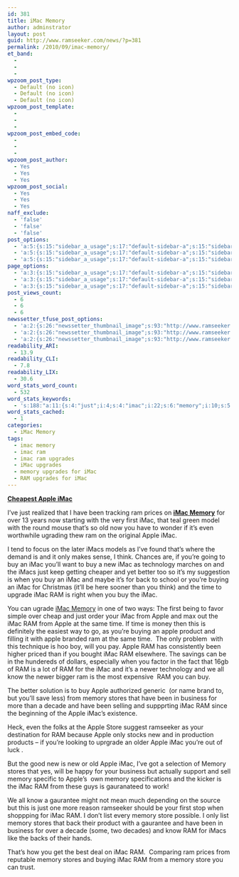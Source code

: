 ```yaml
---
id: 381
title: iMac Memory
author: adminstrator
layout: post
guid: http://www.ramseeker.com/news/?p=381
permalink: /2010/09/imac-memory/
et_band:
  - 
  - 
  - 
wpzoom_post_type:
  - Default (no icon)
  - Default (no icon)
  - Default (no icon)
wpzoom_post_template:
  - 
  - 
  - 
wpzoom_post_embed_code:
  - 
  - 
  - 
wpzoom_post_author:
  - Yes
  - Yes
  - Yes
wpzoom_post_social:
  - Yes
  - Yes
  - Yes
naff_exclude:
  - 'false'
  - 'false'
  - 'false'
post_options:
  - 'a:5:{s:15:"sidebar_a_usage";s:17:"default-sidebar-a";s:15:"sidebar_b_usage";s:17:"default-sidebar-b";s:9:"hwa_usage";s:17:"default-headerbar";s:8:"ad_above";s:0:"";s:8:"ad_below";s:0:"";}'
  - 'a:5:{s:15:"sidebar_a_usage";s:17:"default-sidebar-a";s:15:"sidebar_b_usage";s:17:"default-sidebar-b";s:9:"hwa_usage";s:17:"default-headerbar";s:8:"ad_above";s:0:"";s:8:"ad_below";s:0:"";}'
  - 'a:5:{s:15:"sidebar_a_usage";s:17:"default-sidebar-a";s:15:"sidebar_b_usage";s:17:"default-sidebar-b";s:9:"hwa_usage";s:17:"default-headerbar";s:8:"ad_above";s:0:"";s:8:"ad_below";s:0:"";}'
page_options:
  - 'a:3:{s:15:"sidebar_a_usage";s:17:"default-sidebar-a";s:15:"sidebar_b_usage";s:17:"default-sidebar-b";s:9:"hwa_usage";s:17:"default-headerbar";}'
  - 'a:3:{s:15:"sidebar_a_usage";s:17:"default-sidebar-a";s:15:"sidebar_b_usage";s:17:"default-sidebar-b";s:9:"hwa_usage";s:17:"default-headerbar";}'
  - 'a:3:{s:15:"sidebar_a_usage";s:17:"default-sidebar-a";s:15:"sidebar_b_usage";s:17:"default-sidebar-b";s:9:"hwa_usage";s:17:"default-headerbar";}'
post_views_count:
  - 6
  - 6
  - 6
newssetter_tfuse_post_options:
  - 'a:2:{s:26:"newssetter_thumbnail_image";s:93:"http://www.ramseeker.com/wp-content/uploads/2010/08/Screen-shot-2010-09-28-at-10.55.02-AM.png";s:24:"newssetter_disable_image";s:4:"true";}'
  - 'a:2:{s:26:"newssetter_thumbnail_image";s:93:"http://www.ramseeker.com/wp-content/uploads/2010/08/Screen-shot-2010-09-28-at-10.55.02-AM.png";s:24:"newssetter_disable_image";s:4:"true";}'
  - 'a:2:{s:26:"newssetter_thumbnail_image";s:93:"http://www.ramseeker.com/wp-content/uploads/2010/08/Screen-shot-2010-09-28-at-10.55.02-AM.png";s:24:"newssetter_disable_image";s:4:"true";}'
readability_ARI:
  - 13.9
readability_CLI:
  - 7.8
readability_LIX:
  - 30.6
word_stats_word_count:
  - 532
word_stats_keywords:
  - 's:188:"a:11:{s:4:"just";i:4;s:4:"imac";i:22;s:6:"memory";i:10;s:5:"apple";i:13;s:5:"imacs";i:3;s:6:"buying";i:3;s:4:"time";i:4;s:4:"know";i:3;s:6:"stores";i:4;s:8:"business";i:3;s:5:"store";i:3;}";'
word_stats_cached:
  - 1
categories:
  - iMac Memory
tags:
  - imac memory
  - imac ram
  - imac ram upgrades
  - iMac upgrades
  - memory upgrades for iMac
  - RAM upgrades for iMac
---
```

**[Cheapest Apple iMac][1]**

I&#8217;ve just realized that I have been tracking ram prices on [**iMac Memory**][2] for over 13 years now starting with the very first iMac, that teal green model with the round mouse that&#8217;s so old now you have to wonder if it&#8217;s even worthwhile ugrading thew ram on the original Apple iMac.

I tend to focus on the later iMacs models as I&#8217;ve found that&#8217;s where the demand is and it only makes sense, I think. Chances are, if you&#8217;re going to buy an iMac you&#8217;ll want to buy a new iMac as technology marches on and the iMacs just keep getting cheaper and yet better too so it&#8217;s my suggestion is when you buy an iMac and maybe it&#8217;s for back to school or you&#8217;re buying an iMac for Christmas (it&#8217;ll be here sooner than you think) and the time to upgrade iMac RAM is right when you buy the iMac.

You can ugrade [iMac Memory][3] in one of two ways: The first being to favor simple over cheap and just order your iMac from Apple and max out the iMac RAM from Apple at the same time. If time is money then this is definitely the easiest way to go, as you&#8217;re buying an apple product and filling it with apple branded ram at the same time.  The only problem  with this technique is hoo boy, will you pay. Apple RAM has consistently been higher priced than if you bought iMac RAM elsewhere. The savings can be in the hundereds of dollars, especially when you factor in the fact that 16gb of RAM is a lot of RAM for the iMac and it&#8217;s a newer technology and we all know the newer bigger ram is the most expensive  RAM you can buy.

The better solution is to buy Apple authorized generic  (or name brand to, but you&#8217;ll save less) from memory stores that have been in business for more than a decade and have been selling and suppprting iMac RAM since the beginning of the Apple iMac&#8217;s existence.

Heck, even the folks at the Apple Store suggest ramseeker as your destination for RAM because Apple only stocks new and in production products &#8211; if you&#8217;re looking to uprgrade an older Apple iMac you&#8217;re out of luck .

But the good new is new or old Apple iMac, I&#8217;ve got a selection of Memory stores that yes, will be happy for your business but actually support and sell memory specific to Apple&#8217;s  own memory specifications and the kicker is the iMac RAM from these guys is gauranateed to work!

We all know a gaurantee might not mean much depending on the source but this is just one more reason ramseeker should be your first stop when shoppping for iMac RAM. I don&#8217;t list every memory store possible. I only list memory stores that back their product with a gaurantee and have been in business for over a decade (some, two decades) and know RAM for iMacs like the backs of their hands.

That&#8217;s how you get the best deal on iMac RAM.  Comparing ram prices from reputable memory stores and buying iMac RAM from a memory store you can trust.

 [1]: http://www.amazon.com/gp/product/B002QQ8IO6/ref=as_li_ss_tl?ie=UTF8&tag=ramseeker-20&linkCode=as2&camp=1789&creative=390957&creativeASIN=B002QQ8IO6
 [2]: http://www.ramseeker.com "imac memory"
 [3]: http://www.ramseeker.com/memory/iMac_(DDR3_1333)/ "iMac Memory"